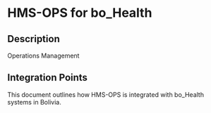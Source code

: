 # HMS-OPS for bo_Health

## Description

Operations Management

## Integration Points

This document outlines how HMS-OPS is integrated with bo_Health systems in Bolivia.
